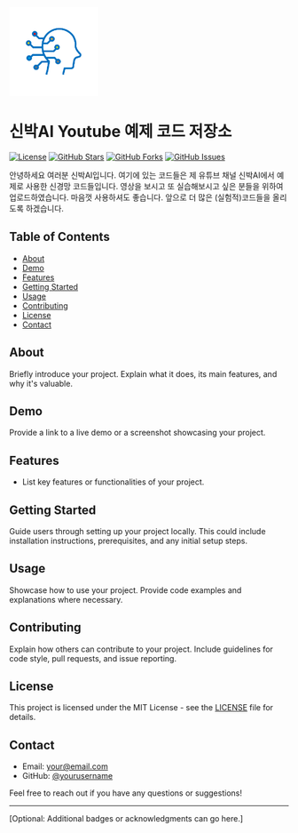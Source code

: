 <br />
<div align="left">
  <a href="https://github.com/phdshinai/ANN_DL101">
    <img src="images/logo.png" alt="Logo" width="160" height="160">
  </a>
</div>

# 신박AI Youtube 예제 코드 저장소

[![License](https://img.shields.io/badge/license-MIT-blue.svg)](LICENSE)
[![GitHub Stars](https://img.shields.io/github/stars/phdshinai/ANN_DL101.svg)](https://github.com/phdshinai/ANN_DL101/stargazers)
[![GitHub Forks](https://img.shields.io/github/forks/phdshinai/ANN_DL101.svg)](https://github.com/phdshinai/ANN_DL101/network/members)
[![GitHub Issues](https://img.shields.io/github/issues/phdshinai/ANN_DL101.svg)](https://github.com/phdshinai/ANN_DL101/issues)

안녕하세요 여러분 신박AI입니다. 여기에 있는 코드들은 제 유튜브 채널 신박AI에서 예제로 사용한 신경망 코드들입니다. 영상을 보시고 또 실습해보시고 싶은 분들을 위하여 업로드하였습니다. 마음껏 사용하셔도 좋습니다. 앞으로 더 많은 (실험적)코드들을 올리도록 하겠습니다.

## Table of Contents

- [About](#about)
- [Demo](#demo)
- [Features](#features)
- [Getting Started](#getting-started)
- [Usage](#usage)
- [Contributing](#contributing)
- [License](#license)
- [Contact](#contact)

## About

Briefly introduce your project. Explain what it does, its main features, and why it's valuable.

## Demo

Provide a link to a live demo or a screenshot showcasing your project.

## Features

- List key features or functionalities of your project.

## Getting Started

Guide users through setting up your project locally. This could include installation instructions, prerequisites, and any initial setup steps.

## Usage

Showcase how to use your project. Provide code examples and explanations where necessary.

## Contributing

Explain how others can contribute to your project. Include guidelines for code style, pull requests, and issue reporting.

## License

This project is licensed under the MIT License - see the [LICENSE](LICENSE) file for details.

## Contact

- Email: [your@email.com](mailto:your@email.com)
- GitHub: [@yourusername](https://github.com/yourusername)

Feel free to reach out if you have any questions or suggestions!

---

[Optional: Additional badges or acknowledgments can go here.]
